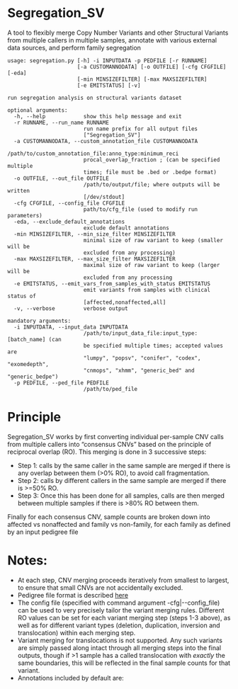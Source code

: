 # Segregation_SV
A tool to flexibly merge Copy Number Variants and other Structural Variants from multiple callers in multiple samples, annotate with various external data sources, and perform family segregation

```
usage: segregation.py [-h] -i INPUTDATA -p PEDFILE [-r RUNNAME]
                      [-a CUSTOMANNODATA] [-o OUTFILE] [-cfg CFGFILE] [-eda]
                      [-min MINSIZEFILTER] [-max MAXSIZEFILTER]
                      [-e EMITSTATUS] [-v]

run segregation analysis on structural variants dataset

optional arguments:
  -h, --help            show this help message and exit
  -r RUNNAME, --run_name RUNNAME
                        run name prefix for all output files
                        ["Segregation_SV"]
  -a CUSTOMANNODATA, --custom_annotation_file CUSTOMANNODATA
                        /path/to/custom_annotation_file:anno_type:minimum_reci
                        procal_overlap_fraction ; (can be specified multiple
                        times; file must be .bed or .bedpe format)
  -o OUTFILE, --out_file OUTFILE
                        /path/to/output/file; where outputs will be written
                        [/dev/stdout]
  -cfg CFGFILE, --config_file CFGFILE
                        path/to/cfg_file (used to modify run parameters)
  -eda, --exclude_default_annotations
                        exclude default annotations
  -min MINSIZEFILTER, --min_size_filter MINSIZEFILTER
                        minimal size of raw variant to keep (smaller will be
                        excluded from any processing)
  -max MAXSIZEFILTER, --max_size_filter MAXSIZEFILTER
                        maximal size of raw variant to keep (larger will be
                        excluded from any processing
  -e EMITSTATUS, --emit_vars_from_samples_with_status EMITSTATUS
                        emit variants from samples with clinical status of
                        [affected,nonaffected,all]
  -v, --verbose         verbose output

mandatory arguments:
  -i INPUTDATA, --input_data INPUTDATA
                        /path/to/input_data_file:input_type:[batch_name] (can
                        be specified multiple times; accepted values are
                        "lumpy", "popsv", "conifer", "codex", "exomedepth",
                        "cnmops", "xhmm", "generic_bed" and "generic_bedpe")
  -p PEDFILE, --ped_file PEDFILE
                        /path/to/ped_file
```

# Principle
Segregation_SV works by first converting individual per-sample CNV calls from multiple callers into “consensus CNVs” based on the principle of reciprocal overlap (RO). This merging is done in 3 successive steps:

- Step 1: calls by the same caller in the same sample are merged if there is any overlap between them (>0% RO), to avoid call fragmentation. 
- Step 2: calls by different callers in the same sample are merged if there is >=50% RO. 
- Step 3: Once this has been done for all samples, calls are then merged between multiple samples if there is >80% RO between them. 

Finally for each consensus CNV, sample counts are broken down into affected vs nonaffected and family vs non-family, for each family as defined by an input pedigree file

# Notes:
- At each step, CNV merging proceeds iteratively from smallest to largest, to ensure that small CNVs are not accidentally excluded.
- Pedigree file format is described [here](https://gatk.broadinstitute.org/hc/en-us/articles/360035531972-PED-Pedigree-format)
- The config file (specified with command argument -cfg|--config_file) can be used to very precisely tailor the variant merging rules. Different RO values can be set for each variant merging step (steps 1-3 above), as well as for different variant types (deletion, duplication, inversion and translocation) within each merging step.
- Variant merging for translocations is not supported. Any such variants are simply passed along intact through all merging steps into the final outputs, though if >1 sample has a called translocation with _exactly_ the same boundaries, this will be reflected in the final sample counts for that variant. 
- Annotations included by default are: 
